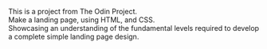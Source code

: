 This is a project from The Odin Project. <br>
Make a landing page, using HTML, and CSS. <br>
Showcasing an understanding of the fundamental levels required to develop a complete simple landing page design.
